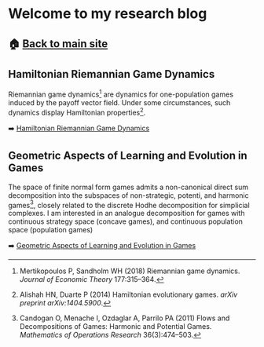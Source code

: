 # Welcome to my research blog
 

## 🏠 [Back to main site](https://davidelegacci.it/)

## Hamiltonian Riemannian Game Dynamics
Riemannian game dynamics[^mert] are dynamics for one-population games induced by the payoff vector field. Under some circumstances, such dynamics display Hamiltonian properties[^ali].

➡️ [Hamiltonian Riemannian Game Dynamics](./hamiltonian/hamiltonian_riemannian_dynamics.md)

## Geometric Aspects of Learning and Evolution in Games
The space of finite normal form games admits a non-canonical direct sum decomposition into the subspaces of non-strategic, potenti, and harmonic games[^can], closely related to the discrete Hodhe decomposition for simplicial complexes. I am interested in an analogue decomposition for games with continuous strategy space (concave games), and continuous population space (population games)

➡️ [Geometric Aspects of Learning and Evolution in Games](./learning/geometry_learning.md)

[^ali]: Alishah HN, Duarte P (2014) Hamiltonian evolutionary games. _arXiv preprint arXiv:1404.5900_.
[^mert]: Mertikopoulos P, Sandholm WH (2018) Riemannian game dynamics. _Journal of Economic Theory_ 177:315–364.
[^can]: Candogan O, Menache I, Ozdaglar A, Parrilo PA (2011) Flows and Decompositions of Games: Harmonic and Potential Games. _Mathematics of Operations Research_ 36(3):474–503.